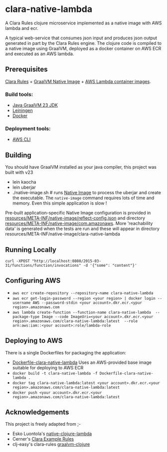 # clara-native-lambda
A Clara Rules clojure microservice implemented as a native image with AWS lambda and ecr.

A typical web-service that consumes json input and produces json output generated in part by the Clara Rules engine.
The clojure code is compiled to a native image using GraalVM, deployed as a docker container on AWS ECR and executed as an AWS lambda.

## Prerequisites
[Clara Rules](http://www.clara-rules.org/) +
[GraalVM Native Image](https://www.graalvm.org/reference-manual/native-image/) +
[AWS Lambda container images](https://aws.amazon.com/blogs/aws/new-for-aws-lambda-container-image-support/).

### Build tools:

- [Java GraalVM 23 JDK](https://github.com/graalvm/graalvm-ce-builds/releases)
- [Leiningen](https://leiningen.org/)
- [Docker](https://www.docker.com/)

### Deployment tools:

- [AWS CLI](https://aws.amazon.com/cli/)

## Building
You should have GraalVM installed as your java compiler, this project was built with v23

- lein kaocha
- lein uberjar
- ./native-image.sh # runs [Native Image](https://www.graalvm.org/reference-manual/native-image/)  to process the uberjar and create the executable. The `native-image` command requires lots of time and memory. Even this
  simple application is slow !

Pre-built application-specific Native Image configuration is provided in [resources/META-INF/native-image/reflect-config.json](resources/META-INF/native-image/reflect-config.json) and directory [resources/META-INF/native-image/com.amazonaws](resources/META-INF/native-image/com.amazonaws).
More 'reachability data' is generated when the tests are run and these will appear in directory resources/META-INF/native-image/clara-native-lambda

## Running Locally

`curl -XPOST "http://localhost:8080/2015-03-31/functions/function/invocations" -d '{"some": "content"}'`

## Configuring AWS
- `aws ecr create-repository --repository-name clara-native-lambda`
- `aws ecr get-login-password --region <your region> | docker login --username AWS --password-stdin <your account>.dkr.ecr.<ypur region>.amazonaws.com`
- `aws lambda create-function --function-name clara-native-lambda  --package-type Image --code ImageUri=<your account>.dkr.ecr.<your region>.amazonaws.com/clara-native-lambda:latest  --role arn:aws:iam::<your account>:role/lambda-role`

## Deploying to AWS

There is a single Dockerfiles for packaging the application:

- [Dockerfile-clara-native-lambda](Dockerfile-clara-native-lambda) Uses an AWS-provided base image suitable for deploying to AWS ECR
- `docker build -t clara-native-lambda -f Dockerfile-clara-native-lambda .`
- `docker tag clara-native-lambda:latest <your account>.dkr.ecr.<your region>.amazonaws.com/clara-native-lambda:latest`
- `docker push <your account>.dkr.ecr.<your region>.amazonaws.com/clara-native-lambda:latest`

## Acknowledgements

This project is freely adapted from ;-
- Esko Luontola's [native-clojure-lambda](https://github.com/luontola/native-clojure-lambda)
- Cerner's  [Clara Example Rules](https://github.com/cerner/clara-examples)
- clj-easy's clara-rules [graalvm-clojure](https://github.com/clj-easy/graalvm-clojure.git)
